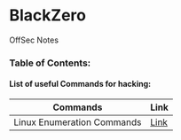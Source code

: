 # BlackZero
OffSec Notes

### Table of Contents:

#### List of useful Commands for hacking:

| Commands | Link |
| ------------- | ------------- |
| Linux Enumeration Commands | [Link](https://github.com/KielDeMarco/BlackZero/blob/main/Linux/linux_commands) |
